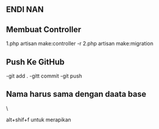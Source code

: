 ## ENDI NAN
## Membuat Controller
1.php artisan make:controller -r
2.php artisan make:migration 

## Push Ke GitHub
-git add .
-gitt commit 
-git push



## Nama harus sama dengan daata base
\

alt+shif+f untuk merapikan